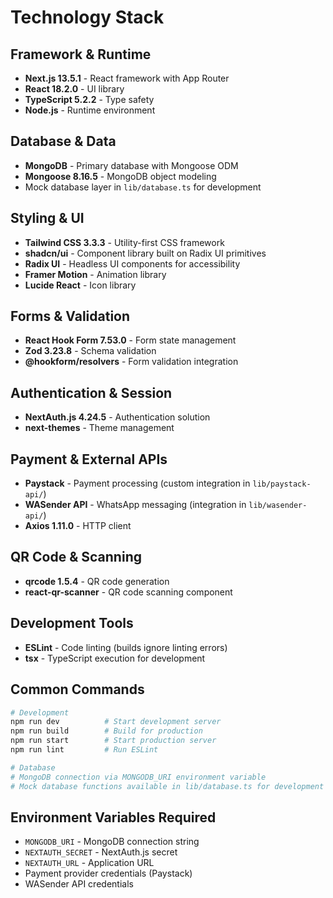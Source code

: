 # Technology Stack

## Framework & Runtime
- **Next.js 13.5.1** - React framework with App Router
- **React 18.2.0** - UI library
- **TypeScript 5.2.2** - Type safety
- **Node.js** - Runtime environment

## Database & Data
- **MongoDB** - Primary database with Mongoose ODM
- **Mongoose 8.16.5** - MongoDB object modeling
- Mock database layer in `lib/database.ts` for development

## Styling & UI
- **Tailwind CSS 3.3.3** - Utility-first CSS framework
- **shadcn/ui** - Component library built on Radix UI primitives
- **Radix UI** - Headless UI components for accessibility
- **Framer Motion** - Animation library
- **Lucide React** - Icon library

## Forms & Validation
- **React Hook Form 7.53.0** - Form state management
- **Zod 3.23.8** - Schema validation
- **@hookform/resolvers** - Form validation integration

## Authentication & Session
- **NextAuth.js 4.24.5** - Authentication solution
- **next-themes** - Theme management

## Payment & External APIs
- **Paystack** - Payment processing (custom integration in `lib/paystack-api/`)
- **WASender API** - WhatsApp messaging (integration in `lib/wasender-api/`)
- **Axios 1.11.0** - HTTP client

## QR Code & Scanning
- **qrcode 1.5.4** - QR code generation
- **react-qr-scanner** - QR code scanning component

## Development Tools
- **ESLint** - Code linting (builds ignore linting errors)
- **tsx** - TypeScript execution for development

## Common Commands

```bash
# Development
npm run dev          # Start development server
npm run build        # Build for production
npm run start        # Start production server
npm run lint         # Run ESLint

# Database
# MongoDB connection via MONGODB_URI environment variable
# Mock database functions available in lib/database.ts for development
```

## Environment Variables Required
- `MONGODB_URI` - MongoDB connection string
- `NEXTAUTH_SECRET` - NextAuth.js secret
- `NEXTAUTH_URL` - Application URL
- Payment provider credentials (Paystack)
- WASender API credentials